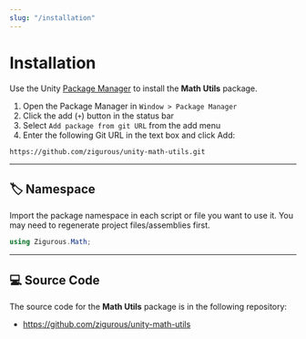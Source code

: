 ```yaml
---
slug: "/installation"
---
```


# Installation

Use the Unity [Package Manager](https://docs.unity3d.com/Manual/upm-ui.html) to install the **Math Utils** package.

1. Open the Package Manager in `Window > Package Manager`
2. Click the add (`+`) button in the status bar
3. Select `Add package from git URL` from the add menu
4. Enter the following Git URL in the text box and click Add:

```http
https://github.com/zigurous/unity-math-utils.git
```

<hr/>

## 🏷️ Namespace

Import the package namespace in each script or file you want to use it. You may need to regenerate project files/assemblies first.

```csharp
using Zigurous.Math;
```

<hr/>

## 💻 Source Code

The source code for the **Math Utils** package is in the following repository:

- https://github.com/zigurous/unity-math-utils
